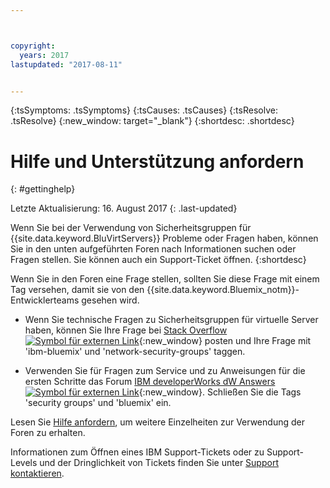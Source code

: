 ```yaml
---



copyright:
  years: 2017
lastupdated: "2017-08-11"


---
```


<!-- Common attributes used in the template are defined as follows: -->
{:tsSymptoms: .tsSymptoms} 
{:tsCauses: .tsCauses} 
{:tsResolve: .tsResolve} 
{:new_window: target="_blank"}
{:shortdesc: .shortdesc}

<!-- # {{site.data.keyword.blockstorageshort}} troubleshooting
{: #ts} -->
<!-- Provide an appropriate ID above -->

<!-- IN PROGRESS - AUDIENCE BLUE, STAGING ONLY -->


<!-- This is the template for troubleshooting topics.  -->

<!-- The short description section should include the service long name and "Bluemix" for search optimization. Example short description: -->

<!-- Add a heading and content for how to get help and support. Use this template for beta and GA services:  -->
# Hilfe und Unterstützung anfordern 
{: #gettinghelp}

Letzte Aktualisierung: 16. August 2017
{: .last-updated}

Wenn Sie bei der Verwendung von Sicherheitsgruppen für {{site.data.keyword.BluVirtServers}} Probleme oder Fragen haben, können Sie in den unten aufgeführten Foren nach Informationen suchen oder Fragen stellen. Sie können auch ein Support-Ticket öffnen.
{:shortdesc}

Wenn Sie in den Foren eine Frage stellen, sollten Sie diese Frage mit einem Tag versehen, damit sie von den {{site.data.keyword.Bluemix_notm}}-Entwicklerteams gesehen wird.
<!--Insert the appropriate Stack Overflow tag for your service for <block-storage> in URL and text below:  -->
* Wenn Sie technische Fragen zu Sicherheitsgruppen für virtuelle Server haben, können Sie Ihre Frage bei [Stack Overflow ![Symbol für externen Link](../../icons/launch-glyph.svg "Symbol für externen Link")](https://stackoverflow.com/search?q=network-security-groups+ibm-bluemix){:new_window} posten und Ihre Frage mit 'ibm-bluemix' und 'network-security-groups' taggen.
<!--Insert the appropriate dW Answers tag for your service for <service_keyword> in URL below:  -->
* Verwenden Sie für Fragen zum Service und zu Anweisungen für die ersten Schritte das Forum [IBM developerWorks dW Answers ![Symbol für externen Link](../../icons/launch-glyph.svg "Symbol für externen Link")](https://developer.ibm.com/answers/topics/security%20groups.html?smartspace=bluemix){:new_window}. Schließen Sie die Tags 'security groups' und 'bluemix' ein.

Lesen Sie [Hilfe anfordern](https://console.bluemix.net/docs/support/index.html#getting-help), um weitere Einzelheiten zur Verwendung der Foren zu erhalten.

Informationen zum Öffnen eines IBM Support-Tickets oder zu Support-Levels und der Dringlichkeit von Tickets finden Sie unter [Support kontaktieren](https://console.bluemix.net/docs/support/index.html#contacting-support).


